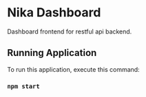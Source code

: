 # Nika Dashboard

Dashboard frontend for restful api backend.

## Running Application

To run this application, execute this command:

### `npm start`
